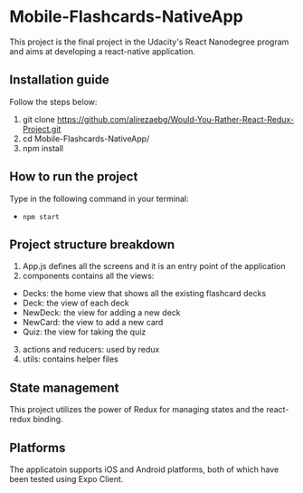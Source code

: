 # Mobile-Flashcards-NativeApp

This project is the final project in the Udacity's React Nanodegree program and aims at developing a react-native application.

## Installation guide

Follow the steps below:

1. git clone https://github.com/alirezaebg/Would-You-Rather-React-Redux-Project.git
2. cd Mobile-Flashcards-NativeApp/
3. npm install

## How to run the project

Type in the following command in your terminal:

- `npm start`


## Project structure breakdown
1. App.js defines all the screens and it is an entry point of the application
2. components contains all the views:
  - Decks: the home view that shows all the existing flashcard decks 
  - Deck: the view of each deck
  - NewDeck: the view for adding a new deck
  - NewCard: the view to add a new card
  - Quiz: the view for taking the quiz
3. actions and reducers: used by redux
4. utils: contains helper files

## State management
This project utilizes the power of Redux for managing states and the react-redux binding.

## Platforms 
The applicatoin supports iOS and Android platforms, both of which have been tested using Expo Client.
